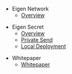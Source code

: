 - Eigen Network
  - [Overview](/README.md)

<p hidden>
  - EigenCC
    - [Operators](/docs/operators.md)

</p>

- Eigen Secret
  - [Overview](/docs/secret/overview.md)
  - [Private Send](/docs/secret/send.md)
  - [Local Deployment](/docs/secret/deployment.md)

<p hidden>
- Eigen NCW
  - [Login](/docs/usage/Login.md)
  - [Overview](/docs/usage/Overview.md)
  - [Activity](/docs/usage/Activity.md)
  - [Account](/docs/usage/Account.md)
  - [Send](/docs/usage/Send.md)
  - [Exchange](/docs/usage/Exchange.md)
  - [Multisig Wallet](/docs/usage/MultisigWallet.md)
  - [Address Anonymity](/docs/usage/StealthAddress.md)
  - [Privacy](/docs/usage/privacy.md)
  - [Governance](/docs/usage/Governance.md)
</p>

- Whitepaper
  - [Whitepaper](docs/whitepaper.md)

<p hidden>
- EGIP
  - [EigenCALL Instruction](/docs/egip/00001.md)
  - [Confidential Contract](/docs/egip/00002.md)
  - [Secret Recovery Protocol](/docs/egip/00003.md)
- Miner
  - [Hardware Configuration Requirements](/docs/miner.md)
</p>
